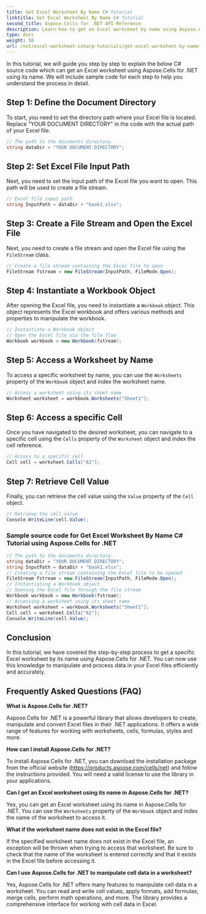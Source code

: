 ```yaml
---
title: Get Excel Worksheet By Name C# Tutorial
linktitle: Get Excel Worksheet By Name C# Tutorial
second_title: Aspose.Cells for .NET API Reference
description: Learn how to get an Excel worksheet by name using Aspose.Cells for .NET. Step by step tutorial with code examples.
type: docs
weight: 50
url: /net/excel-worksheet-csharp-tutorials/get-excel-worksheet-by-name-csharp-tutorial/
---
```

In this tutorial, we will guide you step by step to explain the below C# source code which can get an Excel worksheet using Aspose.Cells for .NET using its name. We will include sample code for each step to help you understand the process in detail.

## Step 1: Define the Document Directory

To start, you need to set the directory path where your Excel file is located. Replace "YOUR DOCUMENT DIRECTORY" in the code with the actual path of your Excel file.

```csharp
// The path to the documents directory.
string dataDir = "YOUR DOCUMENT DIRECTORY";
```

## Step 2: Set Excel File Input Path

Next, you need to set the input path of the Excel file you want to open. This path will be used to create a file stream.

```csharp
// Excel file input path
string InputPath = dataDir + "book1.xlsx";
```

## Step 3: Create a File Stream and Open the Excel File

Next, you need to create a file stream and open the Excel file using the `FileStream` class.

```csharp
// Create a file stream containing the Excel file to open
FileStream fstream = new FileStream(InputPath, FileMode.Open);
```

## Step 4: Instantiate a Workbook Object

After opening the Excel file, you need to instantiate a `Workbook` object. This object represents the Excel workbook and offers various methods and properties to manipulate the workbook.

```csharp
// Instantiate a Workbook object
// Open the Excel file via the file flow
Workbook workbook = new Workbook(fstream);
```

## Step 5: Access a Worksheet by Name

To access a specific worksheet by name, you can use the `Worksheets` property of the `Workbook` object and index the worksheet name.

```csharp
// Access a worksheet using its sheet name
Worksheet worksheet = workbook.Worksheets["Sheet1"];
```

## Step 6: Access a specific Cell

Once you have navigated to the desired worksheet, you can navigate to a specific cell using the `Cells` property of the `Worksheet` object and index the cell reference.

```csharp
// Access to a specific cell
Cell cell = worksheet.Cells["A1"];
```

## Step 7: Retrieve Cell Value

Finally, you can retrieve the cell value using the `Value` property of the `Cell` object.

```csharp
// Retrieve the cell value
Console.WriteLine(cell.Value);
```

### Sample source code for Get Excel Worksheet By Name C# Tutorial using Aspose.Cells for .NET 
```csharp
// The path to the documents directory.
string dataDir = "YOUR DOCUMENT DIRECTORY";
string InputPath = dataDir + "book1.xlsx";
// Creating a file stream containing the Excel file to be opened
FileStream fstream = new FileStream(InputPath, FileMode.Open);
// Instantiating a Workbook object
// Opening the Excel file through the file stream
Workbook workbook = new Workbook(fstream);
// Accessing a worksheet using its sheet name
Worksheet worksheet = workbook.Worksheets["Sheet1"];
Cell cell = worksheet.Cells["A1"];
Console.WriteLine(cell.Value);
```

## Conclusion

In this tutorial, we have covered the step-by-step process to get a specific Excel worksheet by its name using Aspose.Cells for .NET. You can now use this knowledge to manipulate and process data in your Excel files efficiently and accurately.

## Frequently Asked Questions (FAQ)

**What is Aspose.Cells for .NET?**

Aspose.Cells for .NET is a powerful library that allows developers to create, manipulate and convert Excel files in their .NET applications. It offers a wide range of features for working with worksheets, cells, formulas, styles and more.

**How can I install Aspose.Cells for .NET?**

To install Aspose.Cells for .NET, you can download the installation package from the official website (https://products.aspose.com/cells/net) and follow the instructions provided. You will need a valid license to use the library in your applications.

**Can I get an Excel worksheet using its name in Aspose.Cells for .NET?**

Yes, you can get an Excel worksheet using its name in Aspose.Cells for .NET. You can use the `Worksheets` property of the `Workbook` object and index the name of the worksheet to access it.

**What if the worksheet name does not exist in the Excel file?**

If the specified worksheet name does not exist in the Excel file, an exception will be thrown when trying to access that worksheet. Be sure to check that the name of the worksheet is entered correctly and that it exists in the Excel file before accessing it.

**Can I use Aspose.Cells for .NET to manipulate cell data in a worksheet?**

Yes, Aspose.Cells for .NET offers many features to manipulate cell data in a worksheet. You can read and write cell values, apply formats, add formulas, merge cells, perform math operations, and more. The library provides a comprehensive interface for working with cell data in Excel.
